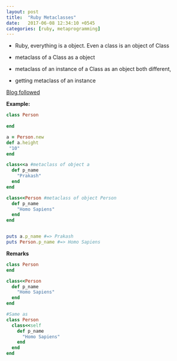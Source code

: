 ```yaml
---
layout: post
title:  "Ruby Metaclasses"
date:   2017-06-08 12:34:10 +0545
categories: [ruby, metaprogramming]
---
```


* Ruby, everything is a object. Even a class is an object of Class

* metaclass of a Class as a object

* metaclass of an instance of a Class as an object both different,

* getting metaclass of an instance

 [Blog followed](http://yehudakatz.com/2009/11/15/metaprogramming-in-ruby-its-all-about-the-self/)


**Example:**

```ruby
class Person  
 
end

a = Person.new
def a.height 
 "10"
end 

class<<a #metaclass of object a
  def p_name
    "Prakash"
  end
end

class<<Person #metaclass of object Person
  def p_name
    "Homo Sapiens" 
  end
end


puts a.p_name #=> Prakash
puts Person.p_name #=> Homo Sapiens
```

**Remarks**

```ruby
class Person
end

class<<Person
  def p_name
    "Homo Sapiens"
  end
end

#Same as
class Person
  class<<self
    def p_name
      "Homo Sapiens"
    end
  end 
end
```

